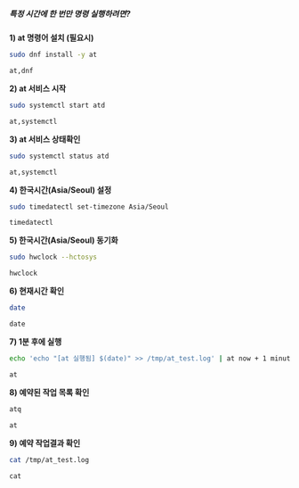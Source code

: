 ##### 특정 시간에 한 번만 명령 실행하려면? #####

**1) at 명령어 설치 (필요시)**

```bash
sudo dnf install -y at
```

```tech
at,dnf
```

**2) at 서비스 시작**

```bash
sudo systemctl start atd
```

```tech
at,systemctl
```

**3) at 서비스 상태확인**

```bash
sudo systemctl status atd
```

```tech
at,systemctl
```

**4) 한국시간(Asia/Seoul) 설정**

```bash
sudo timedatectl set-timezone Asia/Seoul
```

```tech
timedatectl
```

**5) 한국시간(Asia/Seoul) 동기화**

```bash
sudo hwclock --hctosys
```

```tech
hwclock
```


**6) 현재시간 확인**

```bash
date
```

```tech
date
```

**7) 1분 후에 실행**

```bash
echo 'echo "[at 실행됨] $(date)" >> /tmp/at_test.log' | at now + 1 minute
```

```tech
at
```

**8) 예약된 작업 목록 확인**

```bash
atq
```

```tech
at
```

**9) 예약 작업결과 확인**

```bash
cat /tmp/at_test.log
```

```tech
cat
```
